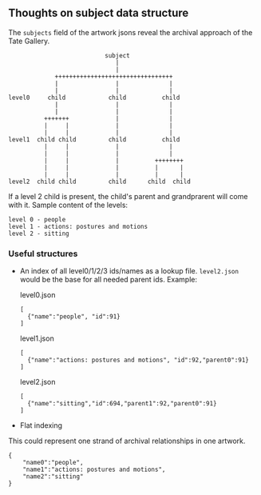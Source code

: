 Thoughts on subject data structure
---

The `subjects` field of the artwork jsons reveal the archival approach of the Tate Gallery.

                               subject
                                  |
                                  |
                 +++++++++++++++++++++++++++++++++
                 |                |              |
                 |                |              |
    level0     child            child          child
                 |                |              |
                 |                |              |
              +++++++             |              |
              |     |             |              |
              |     |             |              |
    level1  child child         child          child
              |     |             |              |
              |     |             |              |
              |     |             |          ++++++++
              |     |             |          |      |
              |     |             |          |      |
    level2  child child         child      child  child


If a level 2 child is present, the child's parent and grandprarent will come with it. Sample content of the levels:

    level 0 - people
    level 1 - actions: postures and motions
    level 2 - sitting

### Useful structures

- An index of all level0/1/2/3 ids/names as a lookup file. `level2.json` would be the base for all needed parent ids. Example:

    level0.json

      [
        {"name":"people", "id":91}
      ]

    level1.json

      [
        {"name":"actions: postures and motions", "id":92,"parent0":91}
      ]

    level2.json

      [
        {"name":"sitting","id":694,"parent1":92,"parent0":91}
      ]

- Flat indexing

This could represent one strand of archival relationships in one artwork.

	{
		"name0":"people",
		"name1":"actions: postures and motions",
		"name2":"sitting"
	}
